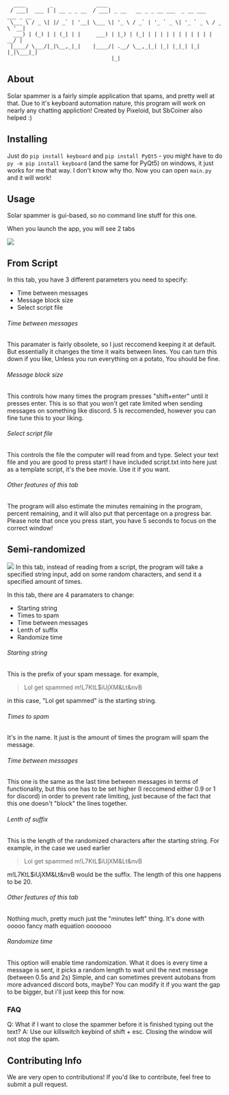 ```
  ____        _              ____                                            
 / ___|  ___ | | __ _ _ __  / ___| _ __   __ _ _ __ ___  _ __ ___   ___ _ __ 
 \___ \ / _ \| |/ _` | '__| \___ \| '_ \ / _` | '_ ` _ \| '_ ` _ \ / _ \ '__|
  ___) | (_) | | (_| | |     ___) | |_) | (_| | | | | | | | | | | |  __/ |   
 |____/ \___/|_|\__,_|_|    |____/| .__/ \__,_|_| |_| |_|_| |_| |_|\___|_|   
                                  |_|                                        
```
  
## About
Solar spammer is a fairly simple application that spams, and pretty well at that. Due to it's keyboard automation nature, this program will work on nearly any chatting appliction!
Created by Pixeloid, but SbCoiner also helped :)

## Installing
Just do `pip install keyboard` and `pip install PyQt5` - you might have to do `py -m pip install keyboard` (and the same for PyQt5) on windows, it just works for me that way. I don't know why tho. Now you can open `main.py` and it will work!

## Usage
Solar spammer is gui-based, so no command line stuff for this one.

When you launch the app, you will see 2 tabs

![](https://i.ibb.co/RCHq7Q5/Screenshot-2021-06-15-205020.jpg)

## From Script
In this tab, you have 3 different parameters you need to specify:
- Time between messages
- Message block size
- Select script file


###### Time between messages
This paramater is fairly obsolete, so I just reccomend keeping it at default. But essentially it changes the time it waits between lines. You can turn this down if you like, Unless you run everything on a potato, You should be fine.


###### Message block size
This controls how many times the program presses "shift+enter" until it presses enter. This is so that you won't get rate limited when sending messages on something like discord. 5 Is reccomended, however you can fine tune this to your liking.


###### Select script file
This controls the file the computer will read from and type. Select your text file and you are good to press start! I have included script.txt into here just as a template script, it's the bee movie. Use it if you want.

###### Other features of this tab
The program will also estimate the minutes remaining in the program, percent remaining, and it will also put that percentage on a progress bar.
Please note that once you press start, you have 5 seconds to focus on the correct window!

## Semi-randomized
![](https://i.ibb.co/mG3d9hg/Screenshot-2021-06-15-214104.jpg)
In this tab, instead of reading from a script, the program will take a specified string input, add on some random characters, and send it a specified amount of times. 

In this tab, there are 4 paramaters to change:
- Starting string
- Times to spam
- Time between messages
- Lenth of suffix
- Randomize time

###### Starting string
This is the prefix of your spam message. for example,
> Lol get spammed m!L7KtL$iUjXM&Lt&nvB

in this case, "Lol get spammed" is the starting string.

###### Times to spam
It's in the name. It just is the amount of times the program will spam the message.

###### Time between messages
This one is the same as the last time between messages in terms of functionality, but this one has to be set higher (I reccomend either 0.9 or 1 for discord) in order to prevent rate limiting, just because of the fact that this one doesn't "block" the lines together.

###### Lenth of suffix
This is the length of the randomized characters after the starting string. For example, in the case we used earlier
> Lol get spammed m!L7KtL$iUjXM&Lt&nvB

m!L7KtL$iUjXM&Lt&nvB would be the suffix. The length of this one happens to be 20.

###### Other features of this tab
Nothing much, pretty much just the "minutes left" thing. It's done with ooooo fancy math equation ooooooo

###### Randomize time
This option will enable time randomization. What it does is every time a message is sent, it picks a random length to wait unil the next message (between 0.5s and 2s) Simple, and can sometimes prevent autobans from more advanced discord bots, maybe? You can modify it if you want the gap to be bigger, but i'll just keep this for now.

### FAQ
Q: What if I want to close the spammer before it is finished typing out the text?
A: Use our killswitch keybind of shift + esc. Closing the window will not stop the spam.

## Contributing Info
We are very open to contributions! If you'd like to contribute, feel free to submit a pull request.
